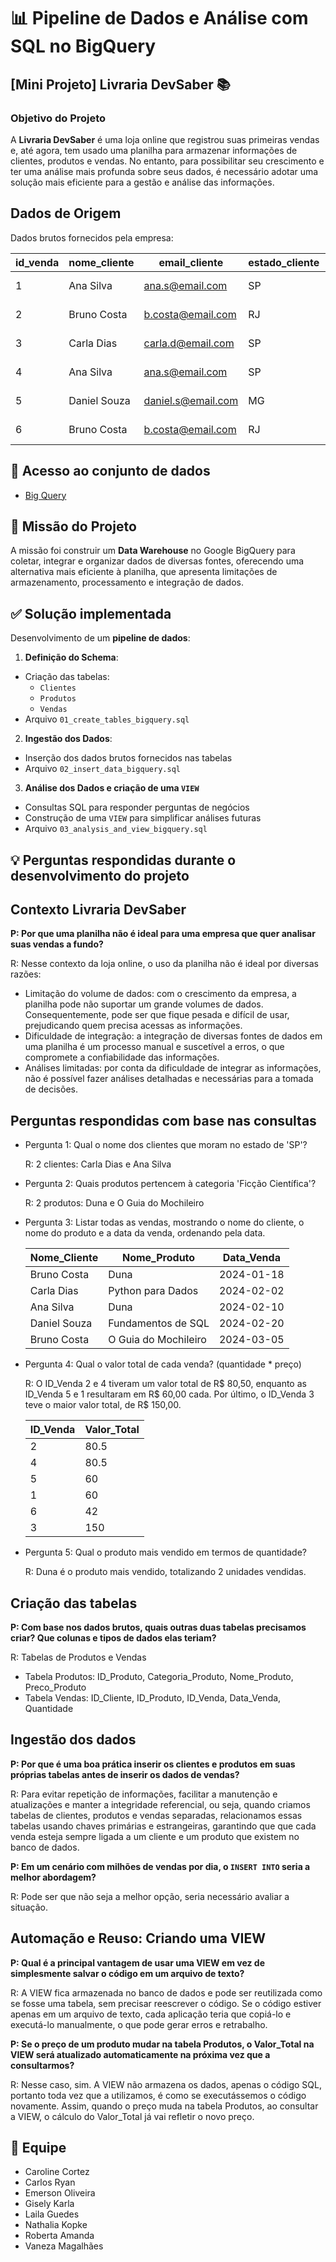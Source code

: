 # 📊 Pipeline de Dados e Análise com SQL no BigQuery

## [Mini Projeto] Livraria DevSaber 📚
### Objetivo do Projeto
A **Livraria DevSaber** é uma loja online que registrou suas primeiras vendas e, até agora, tem usado uma planilha para armazenar informações de clientes, produtos e vendas. No entanto, para possibilitar seu crescimento e ter uma análise mais profunda sobre seus dados, é necessário adotar uma solução mais eficiente para a gestão e análise das informações.

## **Dados de Origem**

Dados brutos fornecidos pela empresa:

| id_venda | nome_cliente | email_cliente | estado_cliente | nome_produto | categoria_produto | preco_produto | data_venda | quantidade |
| --- | --- | --- | --- | --- | --- | --- | --- | --- |
| 1 | Ana Silva | ana.s@email.com | SP | Fundamentos de SQL | Dados | 60.00 | 2024-01-15 | 1 |
| 2 | Bruno Costa | b.costa@email.com | RJ | Duna | Ficção Científica | 80.50 | 2024-01-18 | 1 |
| 3 | Carla Dias | carla.d@email.com | SP | Python para Dados | Programação | 75.00 | 2024-02-02 | 2 |
| 4 | Ana Silva | ana.s@email.com | SP | Duna | Ficção Científica | 80.50 | 2024-02-10 | 1 |
| 5 | Daniel Souza | daniel.s@email.com | MG | Fundamentos de SQL | Dados | 60.00 | 2024-02-20 | 1 |
| 6 | Bruno Costa | b.costa@email.com | RJ | O Guia do Mochileiro | Ficção Científica | 42.00 | 2024-03-05 | 1 |

## 🔗 Acesso ao conjunto de dados
* [Big Query](https://console.cloud.google.com/bigquery?ws=!1m4!1m3!3m2!1st1engenhariadados!2sLivrariaDevSaber_Grupo_3_6&project=t1engenhariadados)

## 🎯 Missão do Projeto
A missão foi construir um **Data Warehouse** no Google BigQuery para coletar, integrar e organizar dados de diversas fontes, oferecendo uma alternativa mais eficiente à planilha, que apresenta limitações de armazenamento, processamento e integração de dados. 

## ✅ Solução implementada
Desenvolvimento de um **pipeline de dados**:

1. **Definição do Schema**:
  * Criação das tabelas:
       * `Clientes`
       * `Produtos`
       * `Vendas`
  *  Arquivo `01_create_tables_bigquery.sql`
   
2. **Ingestão dos Dados**:
  * Inserção dos dados brutos fornecidos nas tabelas
  * Arquivo `02_insert_data_bigquery.sql`
   
3. **Análise dos Dados e criação de uma `VIEW`**
  * Consultas SQL para responder perguntas de negócios
  * Construção de uma `VIEW` para simplificar análises futuras
  * Arquivo `03_analysis_and_view_bigquery.sql`

## 💡 Perguntas respondidas durante o desenvolvimento do projeto 

## Contexto Livraria DevSaber
**P: Por que uma planilha não é ideal para uma empresa que quer analisar suas vendas a fundo?**

R: Nesse contexto da loja online, o uso da planilha não é ideal por diversas razões:
* Limitação do volume de dados: com o crescimento da empresa, a planilha pode não suportar um grande volumes de dados. Consequentemente, pode ser que fique pesada e difícil de usar, prejudicando quem precisa acessas as informações.
* Dificuldade de integração: a integração de diversas fontes de dados em uma planilha é um processo manual e suscetível a erros, o que compromete a confiabilidade das informações.
* Análises limitadas: por conta da dificuldade de integrar as informações, não é possível fazer análises detalhadas e necessárias para a tomada de decisões.

## Perguntas respondidas com base nas consultas
* Pergunta 1: Qual o nome dos clientes que moram no estado de 'SP'?

  R: 2 clientes: Carla Dias e Ana Silva

* Pergunta 2: Quais produtos pertencem à categoria 'Ficção Científica'?
  
  R: 2 produtos: Duna e O Guia do Mochileiro

* Pergunta 3: Listar todas as vendas, mostrando o nome do cliente, o nome do produto e a data da venda, ordenando pela data.

  | Nome_Cliente | Nome_Produto | Data_Venda | 
  | --- | --- | --- | 
  | Bruno Costa | Duna | 2024-01-18 |
  | Carla Dias | Python para Dados | 2024-02-02 |
  | Ana Silva | Duna | 2024-02-10 |
  | Daniel Souza | Fundamentos de SQL | 2024-02-20 | 
  | Bruno Costa | O Guia do Mochileiro | 2024-03-05 |


* Pergunta 4: Qual o valor total de cada venda? (quantidade * preço)

  R: O ID_Venda 2 e 4 tiveram um valor total de R$ 80,50, enquanto as ID_Venda 5 e 1 resultaram em R$ 60,00 cada. Por último, o ID_Venda 3 teve o maior valor total, de R$ 150,00.
  
  | ID_Venda | Valor_Total | 
  | --- | --- | 
  | 2 | 80.5 |
  | 4 | 80.5 |
  | 5 | 60 |
  | 1 | 60| 
  | 6 | 42 |
  | 3 | 150 | 

* Pergunta 5: Qual o produto mais vendido em termos de quantidade?

  R: Duna é o produto mais vendido, totalizando 2 unidades vendidas.

## Criação das tabelas
**P: Com base nos dados brutos, quais outras duas tabelas precisamos criar? Que colunas e tipos de dados elas teriam?**

R: Tabelas de Produtos e Vendas
* Tabela Produtos: ID_Produto, Categoria_Produto, Nome_Produto, Preco_Produto
* Tabela Vendas: ID_Cliente, ID_Produto, ID_Venda, Data_Venda, Quantidade

## Ingestão dos dados
**P: Por que é uma boa prática inserir os clientes e produtos em suas próprias tabelas antes de inserir os dados de vendas?**

R: Para evitar repetição de informações, facilitar a manutenção e atualizações e manter a integridade referencial, ou seja, quando criamos tabelas de clientes, produtos e vendas separadas, relacionamos essas tabelas usando chaves primárias e estrangeiras, garantindo que que cada venda esteja sempre ligada a um cliente e um produto que existem no banco de dados.

**P: Em um cenário com milhões de vendas por dia, o `INSERT INTO` seria a melhor abordagem?**

R: Pode ser que não seja a melhor opção, seria necessário avaliar a situação. 

## Automação e Reuso: Criando uma VIEW
**P: Qual é a principal vantagem de usar uma VIEW em vez de simplesmente salvar o código em um arquivo de texto?**

R: A VIEW fica armazenada no banco de dados e pode ser reutilizada como se fosse uma tabela, sem precisar reescrever o código. Se o código estiver apenas em um arquivo de texto, cada aplicação teria que copiá-lo e executá-lo manualmente, o que pode gerar erros e retrabalho.

**P: Se o preço de um produto mudar na tabela Produtos, o Valor_Total na VIEW será atualizado automaticamente na próxima vez que a consultarmos?**

R: Nesse caso, sim. A VIEW não armazena os dados, apenas o código SQL, portanto toda vez que a utilizamos, é como se executássemos o código novamente. Assim, quando o preço muda na tabela Produtos, ao consultar a VIEW, o cálculo do Valor_Total já vai refletir o novo preço.

## 👥 Equipe
* Caroline Cortez
* Carlos Ryan
* Emerson Oliveira
* Gisely Karla
* Laila Guedes
* Nathalia Kopke
* Roberta Amanda
* Vaneza Magalhães 
